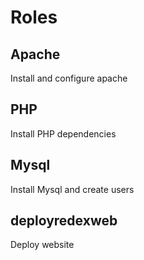 # Roles

## Apache

Install and configure apache

## PHP

Install PHP dependencies

## Mysql

Install Mysql and create users

## deployredexweb

Deploy website

